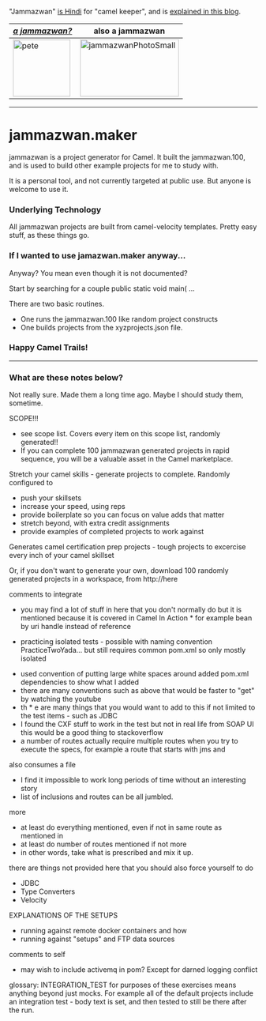 "Jammazwan" [is Hindi](href="https://books.google.com/books?id=_kWROaer5UsC&amp;pg=PA1138&amp;lpg=PA1138&amp;dq=jammazwan+camel+keeper+hindi&amp;source=bl&amp;ots=7FaF5BXK_F&amp;sig=Cg-U5ORP3dHrFycaCFvo34GdpZ0&amp;hl=en&amp;sa=X&amp;ved=0ahUKEwj8v4OV3YbNAhVjpIMKHSYUB_oQ6AEIHDAA#v=onepage&amp;q=jammazwan%20camel%20keeper%20hindi&amp;f=false) for "camel keeper", and is [explained in this blog](https://betterologist.net/2016/05/jammazwan-projects-for-learning-apache-camel/).

|[**_a jammazwan?_**](https://betterologist.net/2016/06/jammazwan-for-hire/)|also a jammazwan|
| --- | --- |
|<img class="style-svg" src="https://betterologist.net/wp-content/uploads/2016/05/pete-300x297.jpg" alt="pete" width="116" height="115" />|<img class="style-svg" src="https://betterologist.net/wp-content/uploads/2016/05/jammazwanPhotoSmall.png" alt="jammazwanPhotoSmall" width="200" height="116" />|

---

# jammazwan.maker

jammazwan is a project generator for Camel. It built the jammazwan.100, and is used to build other example projects for me to study with.

It is a personal tool, and not currently targeted at public use. But anyone is welcome to use it.

### Underlying Technology

All jammazwan projects are built from camel-velocity templates. Pretty easy stuff, as these things go.

### If I wanted to use jamazwan.maker anyway...

Anyway? You mean even though it is not documented? 

Start by searching for a couple public static void main( ...

There are two basic routines. 

 * One runs the jammazwan.100 like random project constructs
 * One builds projects from the xyzprojects.json file.
 
### Happy Camel Trails!

---

### What are these notes below?

Not really sure. Made them a long time ago. Maybe I should study them, sometime.

SCOPE!!!

 * see scope list. Covers every item on this scope list, randomly generated!!
 * If you can complete 100 jammazwan generated projects in rapid sequence, you will be a valuable asset in the Camel marketplace.

Stretch your camel skills - generate projects to complete. Randomly configured to 

 * push your skillsets
 * increase your speed, using reps
 * provide boilerplate so you can focus on value adds that matter
 * stretch beyond, with extra credit assignments
 * provide examples of completed projects to work against
    
Generates camel certification prep projects - tough projects to excercise every inch of your camel skillset

Or, if you don't want to generate your own, download 100 randomly generated projects in a workspace, from http://here

comments to integrate

 * you may find a lot of stuff in here that you don't normally do but it is mentioned because it is covered in Camel In Action  * for example bean by uri handle instead of reference
- practicing isolated tests - possible with naming convention PracticeTwoYada... but still requires common pom.xml so only mostly isolated
 * used convention of putting large white spaces around added pom.xml dependencies to show what I added
 * there are many conventions such as above that would be faster to "get" by watching the youtube
 * th * e are many things that you would want to add to this if not limited to the test items - such as JDBC
 * I found the CXF stuff to work in the test but not in real life from SOAP UI this would be a good thing to stackoverflow
 * a number of routes actually require multiple routes when you try to execute the specs, for example a route that starts with jms and 


also consumes a file

 * I find it impossible to work long periods of time without an interesting story
 * list of inclusions and routes can be all jumbled.
 
more

 * at least do everything mentioned, even if not in same route as mentioned in
 * at least do number of routes mentioned if not more
 * in other words, take what is prescribed and mix it up.
    
there are things not provided here that you should also force yourself to do

 * JDBC
 * Type Converters
 * Velocity
 
EXPLANATIONS OF THE SETUPS

 * running against remote docker containers and how
 * running against "setups" and FTP data sources

comments to self

 * may wish to include activemq in pom? Except for darned logging conflict

glossary:
    INTEGRATION_TEST for purposes of these exercises means anything beyond just mocks. For example all of the default projects include an integration test - body text is set, and then tested to still be there after the run. 